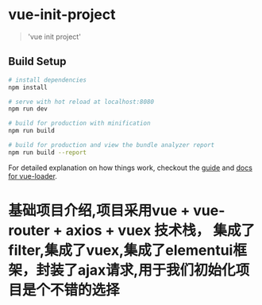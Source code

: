 # vue-init-project

> 'vue init project'

## Build Setup

``` bash
# install dependencies
npm install

# serve with hot reload at localhost:8080
npm run dev

# build for production with minification
npm run build

# build for production and view the bundle analyzer report
npm run build --report
```

For detailed explanation on how things work, checkout the [guide](http://vuejs-templates.github.io/webpack/) and [docs for vue-loader](http://vuejs.github.io/vue-loader).

#  基础项目介绍,项目采用vue + vue-router + axios + vuex 技术栈，  集成了filter,集成了vuex,集成了elementui框架，封装了ajax请求,用于我们初始化项目是个不错的选择